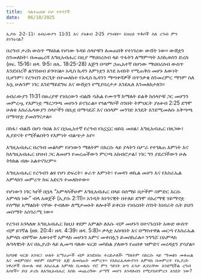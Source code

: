 ```yaml
---
title:  ባልተጠበቀ ቦታ የተገኘች
date:   06/10/2025
---
```


`ኢያሱ 2፡2-11፣ ዕብራውያን 11፡31 እና ያዕቆብ 2፡25 ያንብቡ። እነዚህ ጥቅሶች ስለ ረዓብ ምን ይነግሩናል?`

በረዓብ ታሪክ ውስጥ ማዕከል የሆነው ጉዳይ ሰላዮቹን ለመጠበቅ የተነገረው ውሸት ነው። ውሸቷን ስንመለከት፣ በመጨረሻ እግዚአብሔር በዚያ ማህበረሰብ ላይ ጥፋትን ለማምጣት እስኪወስን ድረስ (ዘፍ. 15፡16፣ ዘዳ. 9፡5፣ ዘሌ. 18፡25-28) እጅግ በጣም ኃጢአተኛ በሆነው ማህበረሰብ ውስጥ እንደነበረች ልንገነዘብ ይገባናል። አዲስ ኪዳን እምነቷን እንደ አብነት የሚጠቅስ መሆኑ እውነት ቢሆንም፣ የረዓብን ድርጊት በተመለከተ የአዲስ ኪዳንን ማጣቀሻዎች በጥንቃቄ ስንመረምር ማንም ስለ እሷ ሁሉንም ነገር እንደማይደግፍ እና ውሸቷን የሚያበረታታ እንደሌለ እንመለከታለን።

ዕብራውያን 11፡31 በዙሪያዋ የነበረውን ብልሹ ባሕል የሙጥኝ ከማለት ይልቅ ከሰላዮቹ ጋር መሆንን መምረጧ የእምነቷ ማረጋገጫ መሆኑን ይናገራል። የጎልማሶች ሰንበት ትምህርት ያዕቆብ 2:25 ደግሞ ሁለቱ እስራኤላውያን ሰላዮችን በቤቷ በማሳደሯ እና በሰላም መንገድ እንዴት እንደሚመለሱ አቅጣጫ በማሳየቷ ያመሰግናታል።

በከፋ፣ ብልሹ በሆነ ባህል እና በኃጢአተኛ የረዓብ የአኗኗር ዘይቤ መሀል፣ እግዚአብሔር በጸጋው፣ ሊያድናት የሚችልበትን የእምነት ብልጭታ አየ።

እግዚአብሔር በረዓብ መልካም የሆነውን ማለትም በእርሱ ላይ ያላትን በሥራ የተገለጠ እምነት እና ከእግዚአብሔር ህዝብ ጋር ለመሆን የመረጠችውን ምርጫ አክብሮታል፤ ነገር ግን ያደረገችውን ሁሉ ትክክል ብሎ አልተናገረም።

እግዚአብሔር የረዓብን ልዩ የሆነ ድፍረት፣ ቆራጥ እምነት፣ የመዳን ወኪል መሆን እና የእስራኤል አምላክን መምረጥ ከፍ አድርጎ ተመለከተው።

የሆነውን ነገር ካየች በኋላ “አምላካችሁም እግዚአብሔር በላይ በሰማይ በታችም በምድር እርሱ አምላክ ነው” ብላ አወጀች (ኢያሱ 2:11)። አንዲት ከነዓናዊት በተለይ ደግሞ በአረማዊ ሃይማኖቷ የሰማይ አማልክት ናቸው ተብለው ለሚታመኑት ጸሎቶች ይቀርቡ የነበረበት ሰገነት ከነበራት ሴት ይህን መስማት አስገራሚ ነው።

የረዓብ አገላለጽ እግዚአብሔር ከዚህ ቀደም አምልኮ ለእሱ ብቻ መሆኑን በተናገረበት አውድ ውስጥ ብቻ ይገኛል (ዘፀ. 20:4፣ ዘዳ. 4:39፣ ዘዳ. 5:8)። ቃላቷ አስባበት እና በማስተዋል መርጣ የእስራኤል አምላክ ብቸኛው እውነተኛ አምላክ መሆኑን አምና መቀበሏን ይመሰክራሉ። ንግግሯ በአምላክ ሉዓላዊነት እና በኢያሪኮ ላይ ሊመጣ ባለው ፍርድ መካከል ያለውን የጠበቀ ዝምድና መረዳቷን ያሳያል።

`ከያህዌ ፍርድ አንፃር፣ ሁለት አማራጮች ብቻ እንደነበሩ ተረድታለች፡ ማለትም በእርሱ ላይ ማመፅን መቀጠል እና መደምሰስ፣ ወይም በእምነት እጅ ለመስጠት መምረጥ። የእስራኤላውያንን አምላክ በመምረጥ የኢያሪኮ ነዋሪዎች በሙሉ ወደ እስራኤል አምላክ ቢመለሱ ኖሮ ምን ዓይነት ዕጣ ፈንታ ሊኖራቸው እንደሚችል ረዓብ አሳየች። ይህ ታሪክ ለእግዚአብሔር እስከ መጨረሻው ታማኝ መሆን እንዳለብን የሚያስተምረን እንዴት ነው?`
